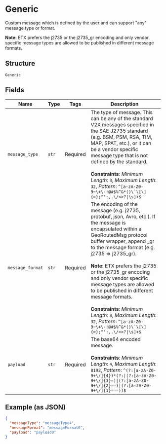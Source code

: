 
# Generic

Custom message which is defined by the user and can support "any" message type or format.

**Note:** ETX prefers the j2735 or the j2735_gr encoding and only vendor specific message types are allowed to be published in different message formats.

## Structure

`Generic`

## Fields

| Name | Type | Tags | Description |
|  --- | --- | --- | --- |
| `message_type` | `str` | Required | The type of message. This can be any of the standard V2X messages specified in the SAE J2735 standard (e.g. BSM, PSM, RSA, TIM, MAP, SPAT, etc.), or it can be a vendor specific message type that is not defined by the standard.<br><br>**Constraints**: *Minimum Length*: `3`, *Maximum Length*: `32`, *Pattern*: ``^[a-zA-Z0-9~\+\-!@#$%^&*()\`\[\]{=};"':,.\/<>?\|\s]+$`` |
| `message_format` | `str` | Required | The encoding of the message (e.g. j2735, protobuf, json, Avro, etc.). If the message is encapsulated within a GeoRoutedMsg protocol buffer wrapper, append _gr to the message format (e.g. j2735 => j2735_gr).<br><br>**Note:** ETX prefers the j2735 or the j2735_gr encoding and only vendor specific message types are allowed to be published in different message formats.<br><br>**Constraints**: *Minimum Length*: `3`, *Maximum Length*: `32`, *Pattern*: ``^[a-zA-Z0-9~\+\-!@#$%^&*()\`\[\]{=};"':,.\/<>?\|\s]+$`` |
| `payload` | `str` | Required | The base64 encoded message.<br><br>**Constraints**: *Minimum Length*: `4`, *Maximum Length*: `8192`, *Pattern*: `^(?:[a-zA-Z0-9+\/]{4})*(?:\|(?:[a-zA-Z0-9+\/]{3}=)\|(?:[a-zA-Z0-9+\/]{2}==)\|(?:[a-zA-Z0-9+\/]{1}===))$` |

## Example (as JSON)

```json
{
  "messageType": "messageType4",
  "messageFormat": "messageFormat6",
  "payload": "payload0"
}
```

